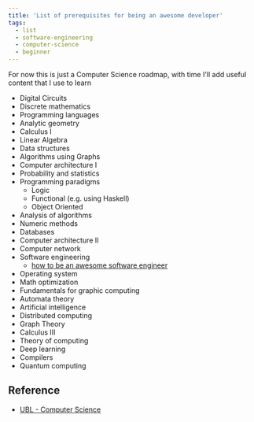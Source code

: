 ```yaml
---
title: 'List of prerequisites for being an awesome developer'
tags:
  - list
  - software-engineering
  - computer-science
  - beginner
---
```


For now this is just a Computer Science roadmap, with time I'll add useful content that I use to learn

- Digital Circuits
- Discrete mathematics
- Programming languages
- Analytic geometry
- Calculus I
- Linear Algebra
- Data structures
- Algorithms using Graphs
- Computer architecture I
- Probability and statistics
- Programming paradigms
  - Logic
  - Functional (e.g. using Haskell)
  - Object Oriented
- Analysis of algorithms
- Numeric methods
- Databases
- Computer architecture II
- Computer network
- Software engineering
  - [how to be an awesome software engineer](/lists/list-of-topics-to-learn-for-swe)
- Operating system
- Math optimization
- Fundamentals for graphic computing
- Automata theory
- Artificial intelligence
- Distributed computing
- Graph Theory
- Calculus III
- Theory of computing
- Deep learning
- Compilers
- Quantum computing

## Reference

- [UBL - Computer Science](https://github.com/Universidade-Livre/ciencia-da-computacao)
